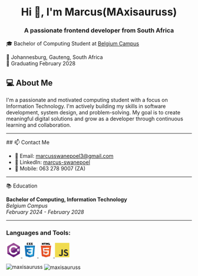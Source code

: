 <h1 align="center">Hi 👋, I'm Marcus(MAxisauruss)</h1>
<h3 align="center">A passionate frontend developer from South Africa</h3>

🎓 Bachelor of Computing Student at [Belgium Campus](https://www.belgiumcampus.ac.za/) 

📍 Johannesburg, Gauteng, South Africa  
📅 Graduating February 2028
## 💻 About Me


I'm a passionate and motivated computing student with a focus on Information Technology. I'm actively building my skills in software development, system design, and problem-solving. My goal is to create meaningful digital solutions and grow as a developer through continuous learning and collaboration.

---


<p align="left">
  ## 📫 Contact Me

- 📧 Email: [marcusswanepoel3@gmail.com](mailto:marcusswanepoel3@gmail.com)  
- 🔗 LinkedIn: [marcus-swanepoel](https://www.linkedin.com/in/marcus-swanepoel-559b032ab)  
- 📱 Mobile: 063 278 9007 (ZA)

---
</p>
📚 Education

**Bachelor of Computing, Information Technology**  
*Belgium Campus*  
_February 2024 - February 2028_

---
<h3 align="left">Languages and Tools:</h3>
<p align="left"> <a href="https://www.w3schools.com/cs/" target="_blank" rel="noreferrer"> <img src="https://raw.githubusercontent.com/devicons/devicon/master/icons/csharp/csharp-original.svg" alt="csharp" width="40" height="40"/> </a> <a href="https://www.w3schools.com/css/" target="_blank" rel="noreferrer"> <img src="https://raw.githubusercontent.com/devicons/devicon/master/icons/css3/css3-original-wordmark.svg" alt="css3" width="40" height="40"/> </a> <a href="https://www.w3.org/html/" target="_blank" rel="noreferrer"> <img src="https://raw.githubusercontent.com/devicons/devicon/master/icons/html5/html5-original-wordmark.svg" alt="html5" width="40" height="40"/> </a> <a href="https://developer.mozilla.org/en-US/docs/Web/JavaScript" target="_blank" rel="noreferrer"> <img src="https://raw.githubusercontent.com/devicons/devicon/master/icons/javascript/javascript-original.svg" alt="javascript" width="40" height="40"/> </a> </p>

<p><img align="left" src="https://github-readme-stats.vercel.app/api/top-langs?username=maxisauruss&show_icons=true&locale=en&layout=compact" alt="maxisauruss" /></p>

<p>&nbsp;<img align="center" src="https://github-readme-stats.vercel.app/api?username=maxisauruss&show_icons=true&locale=en" alt="maxisauruss" /></p>
